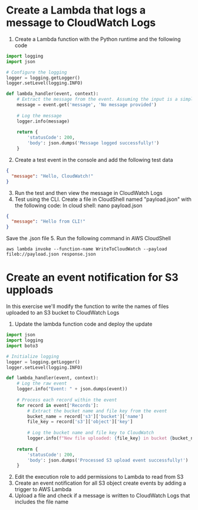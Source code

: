 
# Create a Lambda that logs a message to CloudWatch Logs

1. Create a Lambda function with the Python runtime and the following code

```python
import logging
import json

# Configure the logging
logger = logging.getLogger()
logger.setLevel(logging.INFO)

def lambda_handler(event, context):
    # Extract the message from the event. Assuming the input is a simple JSON object {"message": "your message here"}
    message = event.get('message', 'No message provided')
    
    # Log the message
    logger.info(message)
    
    return {
        'statusCode': 200,
        'body': json.dumps('Message logged successfully!')
    }
```

2. Create a test event in the console and add the following test data

```json
{
  "message": "Hello, CloudWatch!"
}
```

3. Run the test and then view the message in CloudWatch Logs
4. Test using the CLI. Create a file in CloudShell named "payload.json" with the following code:
   In cloud shell: nano payload.json

```json
{
  "message": "Hello from CLI!"
}
```
   Save the .json file
5. Run the following command in AWS CloudShell

```aws lambda invoke --function-name WriteToCloudWatch --payload fileb://payload.json response.json```

# Create an event notification for S3 upploads

In this exercise we'll modify the function to write the names of files uploaded to an S3 bucket to CloudWatch Logs

1. Update the lambda function code and deploy the update

```python
import json
import logging
import boto3

# Initialize logging
logger = logging.getLogger()
logger.setLevel(logging.INFO)

def lambda_handler(event, context):
    # Log the raw event
    logger.info("Event: " + json.dumps(event))
    
    # Process each record within the event
    for record in event['Records']:
        # Extract the bucket name and file key from the event
        bucket_name = record['s3']['bucket']['name']
        file_key = record['s3']['object']['key']
        
        # Log the bucket name and file key to CloudWatch
        logger.info(f"New file uploaded: {file_key} in bucket {bucket_name}")
    
    return {
        'statusCode': 200,
        'body': json.dumps('Processed S3 upload event successfully!')
    }
```
2. Edit the execution role to add permissions to Lambda to read from S3
3. Create an event notification for all S3 object create events by adding a trigger to AWS Lambda
4. Upload a file and check if a message is written to CloudWatch Logs that includes the file name


